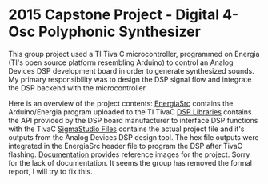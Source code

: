 # 2015 Capstone Project - Digital 4-Osc Polyphonic Synthesizer

This group project used a TI Tiva C microcontroller, programmed on Energia (TI's open source platform resembling Arduino) to control an Analog Devices DSP development board in order to generate synthesized sounds. My primary responsibility was to design the DSP signal flow and integrate the DSP backend with the microcontroller.

Here is an overview of the project contents:
[EnergiaSrc](https://github.com/gehringc/ECEcapstone/tree/master/EnergiaSrc) contains the Arduino/Energia program uploaded to the TI TivaC
[DSP Libraries](https://github.com/gehringc/ECEcapstone/tree/master/DSP%20Libraries) contains the API provided by the DSP board manufacturer to interface DSP functions with the TivaC
[SigmaStudio Files](https://github.com/gehringc/ECEcapstone/tree/master/SigmaStudio%20Files) contains the actual project file and it's outputs from the Analog Devices DSP design tool. The hex file outputs were integrated in the EnergiaSrc header file to program the DSP after TivaC flashing.
[Documentation](https://github.com/gehringc/ECEcapstone/tree/master/Documentation) provides reference images for the project. Sorry for the lack of documentation. It seems the group has removed the formal report, I will try to fix this. 

